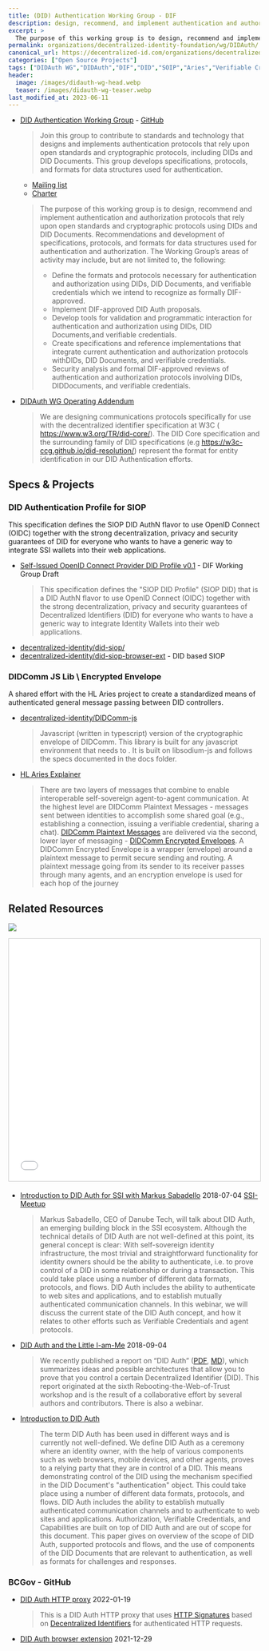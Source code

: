 ```yaml
---
title: (DID) Authentication Working Group - DIF 
description: design, recommend, and implement authentication and authorization protocols that rely upon open standards and cryptographic protocols using DIDs and DID Documents.
excerpt: >
  The purpose of this working group is to design, recommend and implement authentication and authorization protocols that rely upon open standards and cryptographic protocols using DIDs and DID Documents. Recommendations and development of specifications, protocols, and formats for data structures used for authentication and authorization.
permalink: organizations/decentralized-identity-foundation/wg/DIDAuth/
canonical_url: https://decentralized-id.com/organizations/decentralized-identity-foundation/wg/DIDAuth/
categories: ["Open Source Projects"]
tags: ["DIDAuth WG","DIDAuth","DIF","DID","SOIP","Aries","Verifiable Credentials","W3C","DIDComm","BCGov"]
header:
  image: /images/didauth-wg-head.webp
  teaser: /images/didauth-wg-teaser.webp
last_modified_at: 2023-06-11
---
```


* [DID Authentication Working Group](https://identity.foundation/working-groups/authentication.html) - [GitHub](https://github.com/decentralized-identity/authentication-wg)
  > Join this group to contribute to standards and technology that designs and implements authentication protocols that rely upon open standards and cryptographic protocols, including DIDs and DID Documents. This group develops specifications, protocols, and formats for data structures used for authentication.
  * [Mailing list](https://dif.groups.io/g/didauth-wg)
  * [Charter](https://github.com/decentralized-identity/org/blob/master/Org%20documents/WG%20documents/DIF_DIDAuth_WG_charter_v1.pdf)
  > The purpose of this working group is to design, recommend and implement authentication and authorization protocols that rely upon open standards and cryptographic protocols using DIDs and DID Documents. Recommendations and development of specifications, protocols, and formats for data structures used for authentication and authorization. The Working Group’s areas of activity may include, but are not limited to, the following:
  > - Define the formats and protocols necessary for authentication and authorization using DIDs, DID Documents, and verifiable credentials which we intend to recognize as formally DIF-approved.
  > - Implement DIF-approved DID Auth proposals.
  > - Develop tools for validation and programmatic interaction for authentication and authorization using DIDs, DID Documents,and verifiable credentials.
  > - Create specifications and reference implementations that integrate current authentication and authorization protocols withDIDs, DID Documents, and verifiable credentials.
  > - Security analysis and formal DIF-approved reviews of authentication and authorization protocols involving DIDs, DIDDocuments, and verifiable credentials.
* [DIDAuth WG Operating Addendum](https://github.com/decentralized-identity/org/blob/master/Org%20documents/WG%20documents/DIF_DIDAuth_WG_Operating_Addendum_v1.pdf)
  > We are designing communications protocols specifically for use with the decentralized identifier specification at W3C (​https://www.w3.org/TR/did-core/​).  The DID Core specification and the surrounding family of DID specifications (e.g ​https://w3c-ccg.github.io/did-resolution/​) represent the format for entity identification in our DID Authentication efforts.

## Specs & Projects

### DID Authentication Profile for SIOP

This specification defines the SIOP DID AuthN flavor to use OpenID Connect (OIDC) together with the strong decentralization, privacy and security guarantees of DID for everyone who wants to have a generic way to integrate SSI wallets into their web applications.
                  
* [Self-Issued OpenID Connect Provider DID Profile v0.1](https://github.com/decentralized-identity/papers/blob/master/did-authn/siop/did-authn-siop-profile.md) - DIF Working Group Draft
  > This specification defines the "SIOP DID Profile" (SIOP DID) that is a DID AuthN flavor to use OpenID Connect (OIDC) together with the strong decentralization, privacy and security guarantees of Decentralized Identifiers (DID) for everyone who wants to have a generic way to integrate Identity Wallets into their web applications.
* [decentralized-identity/did-siop/](https://github.com/decentralized-identity/did-siop/)
* [decentralized-identity/did-siop-browser-ext](https://github.com/decentralized-identity/did-siop-browser-ext) - DID based SIOP

### DIDComm JS Lib \ Encrypted Envelope

A shared effort with the HL Aries project to create a standardized means of authenticated general message passing between DID controllers.           

* [decentralized-identity/DIDComm-js](https://github.com/decentralized-identity/DIDComm-js)
  > Javascript (written in typescript) version of the cryptographic envelope of DIDComm. This library is built for any javascript environment that needs to . It is built on libsodium-js and follows the specs documented in the docs folder.
- [HL Aries Explainer](https://github.com/hyperledger/aries-rfcs/blob/master/features/0019-encryption-envelope/README.md)
  > There are two layers of messages that combine to enable interoperable self-sovereign agent-to-agent communication. At the highest level are DIDComm Plaintext Messages - messages sent between identities to accomplish some shared goal (e.g., establishing a connection, issuing a verifiable credential, sharing a chat). [DIDComm Plaintext Messages](https://github.com/hyperledger/aries-rfcs/blob/master/features/0044-didcomm-file-and-mime-types/README.md#didcomm-messages-dm) are delivered via the second, lower layer of messaging - [DIDComm Encrypted Envelopes](https://github.com/hyperledger/aries-rfcs/blob/master/features/0044-didcomm-file-and-mime-types/README.md#didcomm-encrypted-envelope-dee). A DIDComm Encrypted Envelope is a wrapper (envelope) around a plaintext message to permit secure sending and routing. A plaintext message going from its sender to its receiver passes through many agents, and an encryption envelope is used for each hop of the journey

## Related Resources

![](https://imgur.com/XMaq5cil.png)

<iframe src="//www.slideshare.net/slideshow/embed_code/key/CtcPSLkrTg5z2c" width="595" height="485" frameborder="0" marginwidth="0" marginheight="0" scrolling="no" style="border:1px solid #CCC; border-width:1px; margin-bottom:5px; max-width: 100%;" allowfullscreen> </iframe> 

* [Introduction to DID Auth for SSI with Markus Sabadello](https://www.slideshare.net/SSIMeetup/introduction-to-did-auth-with-markus-sabadello) 2018-07-04 [SSI-Meetup](https://ssimeetup.org/introduction-did-auth-markus-sabadello-webinar-10/)
  > Markus Sabadello, CEO of Danube Tech, will talk about DID Auth, an emerging building block in the SSI ecosystem. Although the technical details of DID Auth are not well-defined at this point, its general concept is clear: With self-sovereign identity infrastructure, the most trivial and straightforward functionality for identity owners should be the ability to authenticate, i.e. to prove control of a DID in some relationship or during a transaction. This could take place using a number of different data formats, protocols, and flows. DID Auth includes the ability to authenticate to web sites and applications, and to establish mutually authenticated communication channels. In this webinar, we will discuss the current state of the DID Auth concept, and how it relates to other efforts such as Verifiable Credentials and agent protocols.
* [DID Auth and the Little I-am-Me](https://medium.com/@markus.sabadello/did-auth-and-the-little-i-am-me-ec14d757ff09) 2018-09-04
  > We recently published a report on “DID Auth” ([PDF](https://github.com/WebOfTrustInfo/rebooting-the-web-of-trust-spring2018/raw/master/final-documents/did-auth.pdf), [MD](https://github.com/WebOfTrustInfo/rebooting-the-web-of-trust-spring2018/blob/master/final-documents/did-auth.md)), which summarizes ideas and possible architectures that allow you to prove that you control a certain Decentralized Identifier (DID). This report originated at the sixth Rebooting-the-Web-of-Trust workshop and is the result of a collaborative effort by several authors and contributors. There is also a webinar.
* [Introduction to DID Auth](https://github.com/WebOfTrustInfo/rebooting-the-web-of-trust-spring2018/blob/master/final-documents/did-auth.md)
  > The term DID Auth has been used in different ways and is currently not well-defined. We define DID Auth as a ceremony where an identity owner, with the help of various components such as web browsers, mobile devices, and other agents, proves to a relying party that they are in control of a DID. This means demonstrating control of the DID using the mechanism specified in the DID Document's "authentication" object. This could take place using a number of different data formats, protocols, and flows. DID Auth includes the ability to establish mutually authenticated communication channels and to authenticate to web sites and applications. Authorization, Verifiable Credentials, and Capabilities are built on top of DID Auth and are out of scope for this document. This paper gives on overview of the scope of DID Auth, supported protocols and flows, and the use of components of the DID Documents that are relevant to authentication, as well as formats for challenges and responses.

### BCGov - GitHub
* [DID Auth HTTP proxy](https://github.com/bcgov/http-did-auth-proxy) 2022-01-19
  > This is a DID Auth HTTP proxy that uses [HTTP Signatures](https://www.ietf.org/id/draft-cavage-http-signatures-09.txt) based on [Decentralized Identifiers](https://w3c-ccg.github.io/did-spec/) for authenticated HTTP requests.
* [DID Auth browser extension](https://github.com/bcgov/did-auth-extension) 2021-12-29
